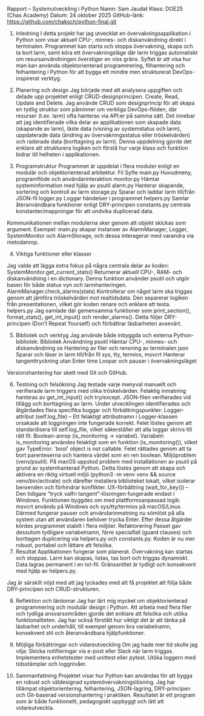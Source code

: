 Rapport – Systemutveckling i Python
Namn: Sam Jaudat
Klass: DOE25 (Chas Academy)
Datum: 24 oktober 2025
GitHub-länk: https://github.com/chakoch/python-final.git

1. Inledning
I detta projekt har jag utvecklat en övervakningsapplikation i Python som visar aktuell CPU-, minnes- och diskanvändning direkt i terminalen.
Programmet kan starta och stoppa övervakning, skapa och ta bort larm, samt köra ett övervakningsläge där larm triggas automatiskt om resursanvändningen överstiger en viss gräns. Syftet är att visa hur man kan använda objektorienterad programmering, filhantering och felhantering i Python för att bygga ett mindre men strukturerat DevOps-inspirerat verktyg.

2. Planering och design
Jag började med att analysera uppgiften och delade upp projektet enligt CRUD-designprincipen. Create, Read, Update and Delete. Jag använde CRUD som designprincip för att skapa en tydlig struktur som påminner om verkliga DevOps-flöden, där resurser (t.ex. larm) ofta hanteras via API:er på samma sätt.
Det innebar att jag identifierade vilka delar av applikationen som skapade data (skapande av larm), läste data (visning av systemstatus och larm), uppdaterade data (ändring av övervakningsstatus eller tröskelvärden) och raderade data (borttagning av larm). 
Denna uppdelning gjorde det enklare att strukturera logiken och förstå hur varje klass och funktion bidrar till helheten i applikationen.


3. Programstruktur
Programmet är uppdelat i flera moduler enligt en modulär och objektorienterad arkitektur.
Fil
Syfte
main.py
Huvudmeny, programflöde och användarinteraktion
monitor.py
Hämtar systeminformation med hjälp av psutil
alarm.py
Hanterar skapande, sortering och kontroll av larm
storage.py
Sparar och laddar larm till/från JSON-fil
logger.py
Loggar händelser i programmet
helpers.py
Samlar återanvändbara funktioner enligt DRY-principen
constants.py
centrala konstanter/mappningar för att undvika duplicerad data.


Kommunikationen mellan modulerna sker genom att objekt skickas som argument.
Exempel: main.py skapar instanser av AlarmManager, Logger, SystemMonitor och AlarmStorage, och dessa interagerar med varandra via metodanrop.


4. Viktiga funktioner eller klasser

Jag valde att lägga extra fokus på några centrala delar av koden:
SystemMonitor.get_current_stats()
Returnerar aktuell CPU-, RAM- och diskanvändning i en dictionary. Denna funktion använder psutil och utgör basen för både status vyn och larmhanteringen.
AlarmManager.check_alarms(stats)
Kontrollerar om något larm ska triggas genom att jämföra tröskelvärden mot realtidsdata. Den separerar logiken från presentationen, vilket gör koden renare och enklare att testa.
helpers.py
Jag samlade där gemensamma funktioner som print_section(), format_stats(), get_int_input() och render_alarms().
Detta följer DRY-principen (Don’t Repeat Yourself) och förbättrar läsbarheten avsevärt.

5. Bibliotek och verktyg
Jag använde både inbyggda och externa Python-bibliotek:
Bibliotek
Användning
psutil
Hämtar CPU-, minnes- och diskanvändning
os
Hantering av filer och rensning av terminalen
json
Sparar och läser in larm till/från fil
sys, tty, termios, msvcrt
Hanterar tangenttryckning utan Enter
time
Loopar och pauser i övervakningsläget

Versionshantering har skett med Git och GitHub.

6. Testning och felsökning
Jag testade varje menyval manuellt och verifierade larm triggers med olika tröskelvärden. Felaktig inmatning hanteras av get_int_input() och try/except. JSON-filen verifierades vid tillägg och borttagning av larm. Under utvecklingen identifierades och åtgärdades flera specifika buggar och förbättringspunkter:
Logger-attribut (self.log_file) – Ett felaktigt attributnamn i Logger-klassen orsakade att loggningen inte fungerade korrekt. Felet löstes genom att standardisera till self.log_file, vilket säkerställer att alla loggar skrivs till rätt fil.
Boolean-anrop (is_monitoring → variabel). Variabeln is_monitoring användes felaktigt som en funktion (is_monitoring()), vilket gav TypeError: 'bool' object is not callable. Felet rättades genom att ta bort parenteserna och hantera värdet som en ren boolean.
Miljöproblem (venv/psutil). På macOS uppstod problem med installationen av psutil på grund av systemhanterad Python. Detta löstes genom att skapa och aktivera en riktig virtuell miljö (python3 -m venv venv && source venv/bin/activate) och därefter installera biblioteket lokalt, vilket isolerar beroenden och förhindrar konflikter.
UX-förbättring (wait_for_key()) – Den tidigare “tryck valfri tangent”-lösningen fungerade endast i Windows. Funktionen byggdes om med plattformsanpassad logik: msvcrt används på Windows och sys/tty/termios på macOS/Linux. Därmed fungerar pauser och användarinmatning nu sömlöst på alla system utan att användaren behöver trycka Enter.
Efter dessa åtgärder kördes programmet stabilt i flera miljöer. Refaktorering Passet gav dessutom tydligare variabelnamn, färre specialfall (guard clauses) och borttagen duplicering via helpers.py och constants.py. Koden är nu mer robust, portabel och lättare att felsöka.
7. Resultat
Applikationen fungerar som planerat.
Övervakning kan startas och stoppas.
Larm kan skapas, listas, tas bort och triggas dynamiskt.
Data lagras permanent i en txt-fil.
Gränssnittet är tydligt och konsekvent med hjälp av helpers.py.


Jag är särskilt nöjd med att jag lyckades med att få projektet att följa både DRY-principen och CRUD-strukturen.

8. Reflektion och lärdomar
Jag har lärt mig mycket om objektorienterad programmering och modulär design i Python.
Att arbeta med flera filer och tydliga ansvarsområden gjorde det enklare att felsöka och utöka funktionaliteten.
Jag har också förstått hur viktigt det är att tänka på läsbarhet och underhåll, till exempel genom bra variabelnamn, konsekvent stil och återanvändbara hjälpfunktioner.

9. Möjliga förbättringar och vidareutveckling
Om jag hade mer tid skulle jag vilja:
Skicka notifieringar via e-post eller Slack när larm triggas.
Implementera enhetstester med unittest eller pytest.
Utöka loggern med tidsstämplar och loggnivåer.



10. Sammanfattning
Projektet visar hur Python kan användas för att bygga en robust och väldesignad systemövervakningslösning.
Jag har tillämpat objektorientering, felhantering, JSON-lagring, DRY-principen och Git-baserad versionshantering i praktiken.
Resultatet är ett program som är både funktionellt, pedagogiskt uppbyggt och lätt att vidareutveckla.

